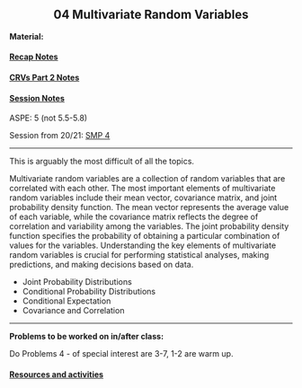 <h2 align="center">04 Multivariate Random Variables</h2>

<p><strong>Material:</strong></p>

#### [Recap Notes](https://drive.google.com/file/d/1yZL4gWiAUtDzCDNDwJtEUSrKSSYafxNO/view?usp=sharing)
#### [CRVs Part 2 Notes](https://drive.google.com/file/d/1pss581Ri0gmEglCWvUAjUXVsaLWqfs63/view?usp=sharing)
#### [Session Notes](https://drive.google.com/file/d/1eFsxpyPp9W3KqTozGPl9RoxJpoHgY9DU/view?usp=sharing)

<p>ASPE: 5 (not 5.5-5.8)</p>

<p>Session from 20/21:&nbsp;<a href="https://youtu.be/v4rf4b2YPls" target="_blank">SMP 4</a></p>

<hr />

<p>This is arguably the most difficult of all the topics.</p>

Multivariate random variables are a collection of random variables that are correlated with each other. The most important elements of multivariate random variables include their mean vector, covariance matrix, and joint probability density function. The mean vector represents the average value of each variable, while the covariance matrix reflects the degree of correlation and variability among the variables. The joint probability density function specifies the probability of obtaining a particular combination of values for the variables. Understanding the key elements of multivariate random variables is crucial for performing statistical analyses, making predictions, and making decisions based on data.

<ul>
	<li>Joint Probability Distributions</li>
	<li>Conditional Probability Distributions</li>
	<li>Conditional Expectation</li>
	<li>Covariance and Correlation</li>
</ul>

<hr />
<p><strong>Problems to be worked on in/after class:</strong></p>

<p>Do Problems 4 - of special interest are 3-7, 1-2&nbsp;are warm up.</p>

#### [Resources and activities](https://viaucdk-my.sharepoint.com/:f:/g/personal/rib_viauc_dk/EoKqqy67NdBBk7Qnug21TH4BXHHtg2jlNNSF45_H9n7feg?e=d7LENR)
